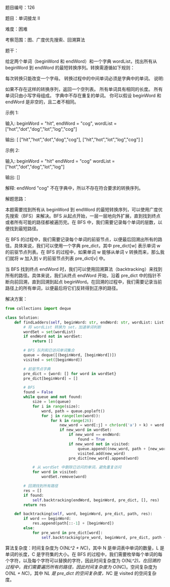 题目编号：126

题目：单词接龙 II

难度：困难

考察范围：图、广度优先搜索、回溯算法

题干：

给定两个单词（beginWord 和 endWord）和一个字典 wordList，找出所有从 beginWord 到 endWord 的最短转换序列。转换需遵循如下规则：

每次转换只能改变一个字母。
转换过程中的中间单词必须是字典中的单词。
说明:

如果不存在这样的转换序列，返回一个空列表。
所有单词具有相同的长度。
所有单词只由小写字母组成。
字典中不存在重复的单词。
你可以假设 beginWord 和 endWord 是非空的，且二者不相同。

示例 1:

输入:
beginWord = "hit",
endWord = "cog",
wordList = ["hot","dot","dog","lot","log","cog"]

输出:
[
  ["hit","hot","dot","dog","cog"],
  ["hit","hot","lot","log","cog"]
]

示例 2:

输入:
beginWord = "hit"
endWord = "cog"
wordList = ["hot","dot","dog","lot","log"]

输出: []

解释: endWord "cog" 不在字典中，所以不存在符合要求的转换序列。

解题思路：

本题需要找到所有从 beginWord 到 endWord 的最短转换序列，可以使用广度优先搜索（BFS）来解决。BFS 从起点开始，一层一层地向外扩展，直到找到终点或者所有可能的路径都被遍历完。在 BFS 中，我们需要记录每个单词的层数，以便找到最短路径。

在 BFS 的过程中，我们需要记录每个单词的前驱节点，以便最后回溯出所有的路径。具体来说，我们可以使用一个字典 pre_dict，其中 pre_dict[w] 表示单词 w 的前驱节点列表。在 BFS 的过程中，如果单词 w 能够从单词 v 转换而来，那么我们就将 w 加入到 v 的前驱节点列表 pre_dict[v] 中。

当 BFS 找到终点 endWord 时，我们可以使用回溯算法（backtracking）来找到所有的路径。具体来说，我们从终点 endWord 开始，沿着 pre_dict 中的指针不断向前回溯，直到回溯到起点 beginWord。在回溯的过程中，我们需要记录当前路径上的所有单词，以便最后将它们反转得到正序的路径。

解决方案：

```python
from collections import deque

class Solution:
    def findLadders(self, beginWord: str, endWord: str, wordList: List[str]) -> List[List[str]]:
        # 将 wordList 转换为 set，加速单词判断
        wordSet = set(wordList)
        if endWord not in wordSet:
            return []

        # BFS 队列和已访问单词集合
        queue = deque([(beginWord, [beginWord])])
        visited = set([beginWord])

        # 前驱节点字典
        pre_dict = {word: [] for word in wordSet}
        pre_dict[beginWord] = []

        # BFS
        found = False
        while queue and not found:
            size = len(queue)
            for i in range(size):
                word, path = queue.popleft()
                for j in range(len(word)):
                    for k in range(26):
                        new_word = word[:j] + chr(ord('a') + k) + word[j+1:]
                        if new_word in wordSet:
                            if new_word == endWord:
                                found = True
                            if new_word not in visited:
                                queue.append((new_word, path + [new_word]))
                                visited.add(new_word)
                            pre_dict[new_word].append(word)

            # 从 wordSet 中删除已访问的单词，避免重复访问
            for word in visited:
                wordSet.remove(word)

        # 回溯找到所有路径
        res = []
        if found:
            self.backtracking(endWord, beginWord, pre_dict, [], res)
        return res

    def backtracking(self, word, beginWord, pre_dict, path, res):
        if word == beginWord:
            res.append(path[::-1] + [beginWord])
        else:
            for pre_word in pre_dict[word]:
                self.backtracking(pre_word, beginWord, pre_dict, path + [word], res)
``` 

算法复杂度：时间复杂度为 O(N*L^2 + N*C)，其中 N 是单词表中单词的数量，L 是单词的长度，C 是字符集的大小。在 BFS 的过程中，我们需要枚举每个单词的每个字符，以及每个字符可以替换的字符，因此时间复杂度为 O(N*L^2)。在回溯的过程中，我们需要遍历所有的路径，因此时间复杂度为 O(N*C)。空间复杂度为 O(N*L + N*C)，其中 N*L 是 pre_dict 的空间复杂度，N*C 是 visited 的空间复杂度。
